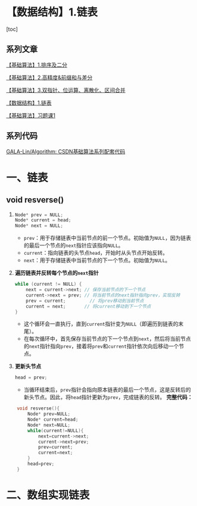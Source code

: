 ﻿---
icon: pen-to-square
date: 2025-04-23
cover: https://free.picui.cn/free/2025/06/15/684eb82931fbc.jpg
footer: <a href=https://www.gnu.org/licenses/gpl-3.0.html style="color:#808080"> GPL-3.0 Licensed </a> | Copyright © 2025-present <a href="https://github.com/GALA-Lin" style="color:#808080">GALA-Lin</a>
copyright: false
category:
- 基础算法学习笔记
tag:
  - 数据结构
  - 链表
---
# 【数据结构】1.链表

[toc]

## 系列文章

[【基础算法】1.排序及二分](https://blog.csdn.net/2302_79000266/article/details/144505896)

[【基础算法】2.高精度&前缀和与差分](https://blog.csdn.net/2302_79000266/article/details/144608856)

[【基础算法】3.双指针、位运算、离散化、区间合并](https://blog.csdn.net/2302_79000266/article/details/144634985)

[【数据结构】1.链表](https://blog.csdn.net/2302_79000266/article/details/144653279)

[【基础算法】习题课1](https://blog.csdn.net/2302_79000266/article/details/145040073?fromshare=blogdetail&sharetype=blogdetail&sharerId=145040073&sharerefer=PC&sharesource=2302_79000266&sharefrom=from_link)

## 系列代码

[GALA-Lin/Algorithm: CSDN基础算法系列配套代码](https://github.com/GALA-Lin/Algorithm)

# 一、链表

## void resverse()

1. ```cpp
   Node* prev = NULL;
   Node* current = head;
   Node* next = NULL;
   ```
   - `prev`：用于存储链表中当前节点的前一个节点。初始值为`NULL`，因为链表的最后一个节点的`next`指针应该指向`NULL`。
   - `current`：指向链表的头节点`head`，开始时从头节点开始反转。
   - `next`：用于存储链表中当前节点的下一个节点。初始值为`NULL`。
   
2. **遍历链表并反转每个节点的`next`指针**
   ```cpp
   while (current != NULL) {
       next = current->next; // 保存当前节点的下一个节点
       current->next = prev; // 将当前节点的next指针指向prev，实现反转
       prev = current;         // 将prev移动到当前节点
       current = next;       // 将current移动到下一个节点
   }
   ```
   - 这个循环会一直执行，直到`current`指针变为`NULL`（即遍历到链表的末尾）。
   - 在每次循环中，首先保存当前节点的下一个节点到`next`，然后将当前节点的`next`指针指向`prev`，接着将`prev`和`current`指针依次向后移动一个节点。

3. **更新头节点**
   ```cpp
   head = prev;
   ```
   - 当循环结束后，`prev`指针会指向原本链表的最后一个节点，这是反转后的新头节点。因此，将`head`指针更新为`prev`，完成链表的反转。
   **完整代码：**
```cpp
    void resverse(){
        Node* prev=NULL;
        Node* current=head;
        Node* next=NULL;
        while(current!=NULL){
            next=current->next;
            current->next=prev;
            prev=current;
            current=next;
        }
        head=prev;
    }
```

# 二、数组实现链表

